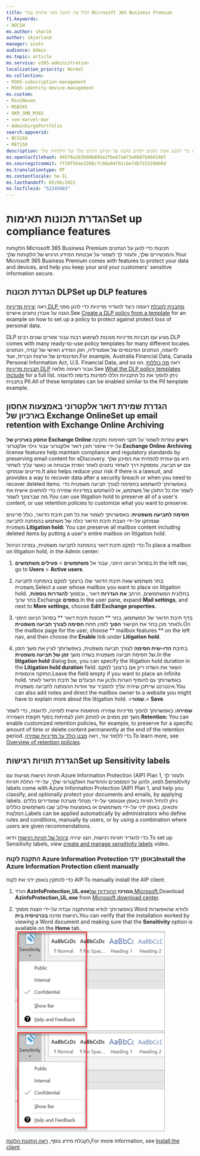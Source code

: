 ```yaml
---
title: הגדל את ההגנה מפני איומים עבור Microsoft 365 Business Premium
f1.keywords:
- NOCSH
ms.author: sharik
author: skjerland
manager: scotv
audience: Admin
ms.topic: article
ms.service: o365-administration
localization_priority: Normal
ms.collection:
- M365-subscription-management
- M365-identity-device-management
ms.custom:
- MiniMaven
- MSB365
- OKR_SMB_M365
- seo-marvel-mar
- AdminSurgePortfolio
search.appverid:
- BCS160
- MET150
description: הגדר תכונות תאימות כדי למנוע אובדן נתונים ולסייע בהגנה על המידע הרגיש שלך ועל הלקוחות שלך.
ms.openlocfilehash: 945f8a283b90b89da2fbe67a073e0807b80d198f
ms.sourcegitcommit: ff20f5b4e3268c7c98a84fb1cbe7db7151596b6d
ms.translationtype: MT
ms.contentlocale: he-IL
ms.lasthandoff: 05/06/2021
ms.locfileid: "52245083"
---
```

# <a name="set-up-compliance-features"></a><span data-ttu-id="24d60-103">הגדרת תכונות תאימות</span><span class="sxs-lookup"><span data-stu-id="24d60-103">Set up compliance features</span></span>

<span data-ttu-id="24d60-104">הלקוחות Microsoft 365 Business Premium תכונות כדי להגן על הנתונים והמכשירים שלך, ולעזור לך לשמור על אבטחת המידע הרגיש של הלקוחות שלך.</span><span class="sxs-lookup"><span data-stu-id="24d60-104">Your Microsoft 365 Business Premium comes with features to protect your data and devices, and help you keep your and your customers' sensitive information secure.</span></span>

## <a name="set-up-dlp-features"></a><span data-ttu-id="24d60-105">הגדרת תכונות DLP</span><span class="sxs-lookup"><span data-stu-id="24d60-105">Set up DLP features</span></span>

<span data-ttu-id="24d60-106">ראה [יצירת מדיניות DLP מתבנית לקבלת](../compliance/create-a-dlp-policy-from-a-template.md) דוגמה כיצד להגדיר מדיניות כדי להגן מפני הגנה על אובדן נתונים אישיים.</span><span class="sxs-lookup"><span data-stu-id="24d60-106">See [Create a DLP policy from a template](../compliance/create-a-dlp-policy-from-a-template.md) for an example on how to set up a policy to protect against protect loss of personal data.</span></span> 
  
<span data-ttu-id="24d60-107">DLP מגיע עם תבניות מדיניות מוכנות לשימוש רבות עבור אזורים שונים רבים.</span><span class="sxs-lookup"><span data-stu-id="24d60-107">DLP comes with many ready-to-use policy templates for many different locales.</span></span> <span data-ttu-id="24d60-108">לדוגמה, הנתונים הפיננסיים של אוסטרליה, חוק המידע האישי של קנדה, הנתונים הפיננסיים של ארצות הברית, ועוד.</span><span class="sxs-lookup"><span data-stu-id="24d60-108">For example, Australia Financial Data, Canada Personal Information Act, U.S. Financial Data, and so on.</span></span> <span data-ttu-id="24d60-109">ראה [מה כוללות תבניות מדיניות DLP](../compliance/what-the-dlp-policy-templates-include.md) עבור רשימה מלאה.</span><span class="sxs-lookup"><span data-stu-id="24d60-109">See [What the DLP policy templates include](../compliance/what-the-dlp-policy-templates-include.md) for a full list.</span></span> <span data-ttu-id="24d60-110">ניתן להפוך את כל התבניות הללו לזמינות בדומה לדוגמה בתבנית PII.</span><span class="sxs-lookup"><span data-stu-id="24d60-110">All of these templates can be enabled similar to the PII template example.</span></span> 
  
## <a name="set-up-email-retention-with-exchange-online-archiving"></a><span data-ttu-id="24d60-111">הגדרת שמירת דואר אלקטרוני באמצעות אחסון בארכיון של Exchange Online</span><span class="sxs-lookup"><span data-stu-id="24d60-111">Set up email retention with Exchange Online Archiving</span></span>

 <span data-ttu-id="24d60-112">**אחסון בארכיון של Exchange Online רשיון** עוזרות לשמור על תקני תאימות ותקינה על-ידי שימור תוכן דואר אלקטרוני עבור גילוי אלקטרוני.</span><span class="sxs-lookup"><span data-stu-id="24d60-112">**Exchange Online Archiving** license features help maintain compliance and regulatory standards by preserving email content for eDiscovery.</span></span> <span data-ttu-id="24d60-113">היא גם עוזרת להפחית את הסיכון שלך אם יש תביעה, ומספקת דרך לשחזר נתונים לאחר הפרת אבטחה או כאשר עליך לשחזר פריטים שנמחקו.</span><span class="sxs-lookup"><span data-stu-id="24d60-113">It also helps reduce your risk if there is a lawsuit, and provides a way to recover data after a security breach or when you need to recover deleted items.</span></span> <span data-ttu-id="24d60-114">באפשרותך להשתמש בחסימה לצורך תביעה משפטית כדי לשמר את כל התוכן של משתמש, או להשתמש במדיניות שמירה כדי להתאים אישית את מה שברצונך לשמר.</span><span class="sxs-lookup"><span data-stu-id="24d60-114">You can use litigation hold to preserve all of a user's content, or use retention policies to customize what you want to preserve.</span></span>
  
<span data-ttu-id="24d60-115">**חסימה לתביעה משפטית:** באפשרותך לשמור את כל תוכן תיבת הדואר, כולל פריטים שנמחקו על-ידי הצבת תיבת הדואר כולה של משתמש בהמתנה לתביעה משפטית.</span><span class="sxs-lookup"><span data-stu-id="24d60-115">**Litigation hold:** You can preserve all mailbox content including deleted items by putting a user's entire mailbox on litigation hold.</span></span> 
    
<span data-ttu-id="24d60-116">כדי למקם תיבת דואר בהמתנה לתביעה משפטית, במרכז הניהול:</span><span class="sxs-lookup"><span data-stu-id="24d60-116">To place a mailbox on litigation hold, in the Admin center:</span></span>
    
1. <span data-ttu-id="24d60-117">בסרגל הניווט הימני, עבור אל **משתמשים** \> **פעילים משתמשים**.</span><span class="sxs-lookup"><span data-stu-id="24d60-117">In the left nav, go to **Users** \> **Active users**.</span></span>
    
2. <span data-ttu-id="24d60-118">בחר משתמש שאת תיבת הדואר שלו ברצונך למקם בהמתנה לתביעה משפטית.</span><span class="sxs-lookup"><span data-stu-id="24d60-118">Select a user whose mailbox you want to place on litigation hold.</span></span> <span data-ttu-id="24d60-119">בחלונית המשתמשים, הרחב **את הגדרות** דואר , ובסמוך **להגדרות נוספות**, בחר ערוך Exchange **נוספים**.</span><span class="sxs-lookup"><span data-stu-id="24d60-119">In the user pane, expand **Mail settings**, and next to **More settings**, choose **Edit Exchange properties**.</span></span>
    
3. <span data-ttu-id="24d60-120">בדף תיבת הדואר של המשתמש, בחר \*\* תכונות תיבת דואר \*\* בסרגל הניווט הימני ולאחר מכן בחר את הקישור **הפוך** לזמין תחת **חסימה לצורך תביעה משפטית.**</span><span class="sxs-lookup"><span data-stu-id="24d60-120">On the mailbox page for the user, choose \*\* mailbox features \*\* on the left nav, and then choose the **Enable** link under **Litigation hold**.</span></span>
    
4. <span data-ttu-id="24d60-121">בתיבת **הדו-שיח חסימה** לצורך תביעה משפטית, באפשרותך לציין את משך הזמן של חסימת תביעה משפטית בשדה משך **זמן של תביעה משפטית.**</span><span class="sxs-lookup"><span data-stu-id="24d60-121">In the **litigation hold** dialog box, you can specify the litigation hold duration in the **Litigation hold duration** field.</span></span> <span data-ttu-id="24d60-122">השאר את השדה ריק אם ברצונך למקם החזקה אינסופית.</span><span class="sxs-lookup"><span data-stu-id="24d60-122">Leave the field empty if you want to place an infinite hold.</span></span> <span data-ttu-id="24d60-123">באפשרותך גם להוסיף הערות ולכוון את הבעלים של תיבת הדואר לאתר אינטרנט שייתכן שיהיה עליך להסביר עוד אודות ההמתנה לתביעה משפטית.</span><span class="sxs-lookup"><span data-stu-id="24d60-123">You can also add notes and direct the mailbox owner to a website you might have to explain more about the litigation hold.</span></span> <span data-ttu-id="24d60-124">\>**שמור**.</span><span class="sxs-lookup"><span data-stu-id="24d60-124">\> **Save**.</span></span>
    
<span data-ttu-id="24d60-125">**שמירה:** באפשרותך להפוך מדיניות שמירה מותאמת אישית לזמינה, לדוגמה, כדי לשמר משך זמן מסוים או למחוק תוכן לצמיתות בסוף תקופת השמירה.</span><span class="sxs-lookup"><span data-stu-id="24d60-125">**Retention:** You can enable customized retention policies, for example, to preserve for a specific amount of time or delete content permanently at the end of the retention period.</span></span> <span data-ttu-id="24d60-126">כדי ללמוד עוד, ראה [מבט כולל על מדיניות שמירה](../compliance/retention.md).</span><span class="sxs-lookup"><span data-stu-id="24d60-126">To learn more, see [Overview of retention policies](../compliance/retention.md).</span></span>

## <a name="set-up-sensitivity-labels"></a><span data-ttu-id="24d60-127">הגדרת תוויות רגישות</span><span class="sxs-lookup"><span data-stu-id="24d60-127">Set up Sensitivity labels</span></span>

<span data-ttu-id="24d60-128">תוויות רגישות מגיעות עם Azure Information Protection (AIP) Plan 1, ולעזור לך לסווג, ולהגן על המסמכים וההודעות האלקטרוני שלך, על-ידי החלת תוויות.</span><span class="sxs-lookup"><span data-stu-id="24d60-128">Sensitivity labels come with Azure Information Protection (AIP) Plan 1, and help you classify, and optionally protect your documents and emails, by applying labels.</span></span> <span data-ttu-id="24d60-129">ניתן להחיל תוויות באופן אוטומטי על-ידי מנהלי מערכת שמגדירים כללים ותנאים, באופן ידני על-ידי משתמשים או באמצעות שילוב שבו משתמשים כוללים המלצות.</span><span class="sxs-lookup"><span data-stu-id="24d60-129">Labels can be applied automatically by administrators who define rules and conditions, manually by users, or by using a combination where users are given recommendations.</span></span>

<span data-ttu-id="24d60-130">כדי להגדיר תוויות רגישות, הצג יצירה [וניהול של תוויות רגישות](../business-video/create-sensitivity-labels.md) וידאו.</span><span class="sxs-lookup"><span data-stu-id="24d60-130">To set up Sensitivity labels, view [create and manage sensitivity labels](../business-video/create-sensitivity-labels.md) video.</span></span>



### <a name="install-the-azure-information-protection-client-manually"></a><span data-ttu-id="24d60-131">התקנת לקוח Azure Information Protection באופן ידני</span><span class="sxs-lookup"><span data-stu-id="24d60-131">Install the Azure Information Protection client manually</span></span>

<span data-ttu-id="24d60-132">כדי להתקין באופן ידני את לקוח AIP:</span><span class="sxs-lookup"><span data-stu-id="24d60-132">To manually install the AIP client:</span></span>

1. <span data-ttu-id="24d60-133">הורד **AzinfoProtection_UL.exeממרכז** [ההורדות של Microsoft.](https://www.microsoft.com/download/details.aspx?id=53018)</span><span class="sxs-lookup"><span data-stu-id="24d60-133">Download **AzinfoProtection_UL.exe** from [Microsoft download center](https://www.microsoft.com/download/details.aspx?id=53018).</span></span>
 
2. <span data-ttu-id="24d60-134">באפשרותך לוודא שההתקנה עבדה על-ידי הצגת מסמך  Word ולוודא שהאפשרות רגישות זמינה **בכרטיסיה בית.**</span><span class="sxs-lookup"><span data-stu-id="24d60-134">You can verify that the installation worked by viewing a Word document and making sure that the **Sensitivity** option is available on the **Home** tab.</span></span>
<br/><span data-ttu-id="24d60-135">![הרשימה הנפתחת של הכרטיסיה 'הגנה' במסמך Word.](../media/word-sensitivity.png)</span><span class="sxs-lookup"><span data-stu-id="24d60-135">![Protection tab drop-down in a Word document.](../media/word-sensitivity.png)</span></span>

<span data-ttu-id="24d60-136">לקבלת מידע נוסף, [ראה התקנת הלקוח.](/azure/information-protection/infoprotect-tutorial-step3)</span><span class="sxs-lookup"><span data-stu-id="24d60-136">For more information, see [Install the client](/azure/information-protection/infoprotect-tutorial-step3).</span></span>